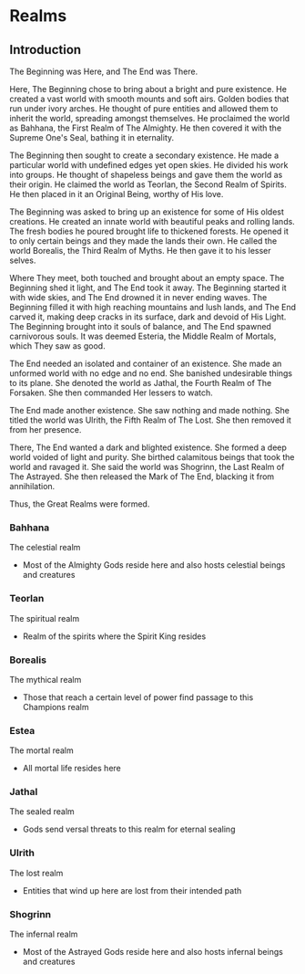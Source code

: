 # Realms

## Introduction

The Beginning was Here, and The End was There.

Here, The Beginning chose to bring about a bright and pure existence. He created a vast world with smooth mounts and soft airs. Golden bodies that run under ivory arches. He thought of pure entities and allowed them to inherit the world, spreading amongst themselves. He proclaimed the world as Bahhana, the First Realm of The Almighty. He then covered it with the Supreme One's Seal, bathing it in eternality.

The Beginning then sought to create a secondary existence. He made a particular world with undefined edges yet open skies. He divided his work into groups. He thought of shapeless beings and gave them the world as their origin. He claimed the world as Teorlan, the Second Realm of Spirits. He then placed in it an Original Being, worthy of His love.

The Beginning was asked to bring up an existence for some of His oldest creations. He created an innate world with beautiful peaks and rolling lands. The fresh bodies he poured brought life to thickened forests. He opened it to only certain beings and they made the lands their own. He called the world Borealis, the Third Realm of Myths. He then gave it to his lesser selves.

Where They meet, both touched and brought about an empty space. The Beginning shed it light, and The End took it away. The Beginning started it with wide skies, and The End drowned it in never ending waves. The Beginning filled it with high reaching mountains and lush lands, and The End carved it, making deep cracks in its surface, dark and devoid of His Light. The Beginning brought into it souls of balance, and The End spawned carnivorous souls. It was deemed Esteria, the Middle Realm of Mortals, which They saw as good.

The End needed an isolated and container of an existence. She made an unformed world with no edge and no end. She banished undesirable things to its plane. She denoted the world as Jathal, the Fourth Realm of The Forsaken. She then commanded Her lessers to watch.

The End made another existence. She saw nothing and made nothing. She titled the world was Ulrith, the Fifth Realm of The Lost. She then removed it from her presence.

There, The End wanted a dark and blighted existence. She formed a deep world voided of light and purity. She birthed calamitous beings that took the world and ravaged it. She said the world was Shogrinn, the Last Realm of The Astrayed. She then released the Mark of The End, blacking it from annihilation.

Thus, the Great Realms were formed.

### Bahhana
The celestial realm
- Most of the Almighty Gods reside here and also hosts celestial beings and creatures

### Teorlan
The spiritual realm
- Realm of the spirits where the Spirit King resides

### Borealis
The mythical realm
- Those that reach a certain level of power find passage to this Champions realm

### Estea
The mortal realm
- All mortal life resides here

### Jathal
The sealed realm
- Gods send versal threats to this realm for eternal sealing

### Ulrith
The lost realm
- Entities that wind up here are lost from their intended path

### Shogrinn
The infernal realm
- Most of the Astrayed Gods reside here and also hosts infernal beings and creatures